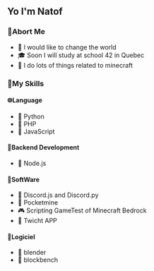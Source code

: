
<h2>Yo I'm Natof</h2>
<h3>👤Abort Me</h3>

- 💭 I would like to change the world
- 🎓 Soon I will study at school 42 in Quebec
- 🌵 I do lots of things related to minecraft

<h3>🧬My Skills</h3>

<h4>🌐Language</h4>

- 🐍 Python
- 🧰 PHP
- 🧲 JavaScript

<h4>🥽Backend Development</h4>

- 🦺 Node.js

<h4>🧪SoftWare</h4>

- 🥞 Discord.js and Discord.py
- 🧶 Pocketmine
- 🎮 Scripting GameTest of Minecraft Bedrock
- 🎥 Twicht APP

<h4>🔮Logiciel</h4>

-  🍍 blender
-  🧩 blockbench
